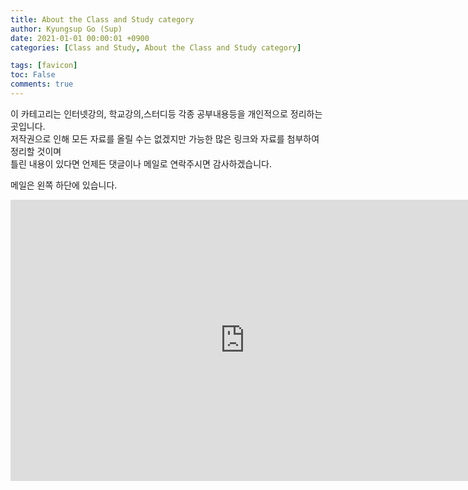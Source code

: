 ```yaml
---
title: About the Class and Study category
author: Kyungsup Go (Sup)
date: 2021-01-01 00:00:01 +0900
categories: [Class and Study, About the Class and Study category]

tags: [favicon]
toc: False
comments: true
---
```


이 카테고리는  인터넷강의, 학교강의,스터디등 각종 공부내용등을 개인적으로 정리하는 곳입니다.  
저작권으로 인해 모든 자료를 올릴 수는 없겠지만 가능한 많은 링크와 자료를 첨부하여 정리할 것이며  
틀린 내용이 있다면 언제든 댓글이나 메일로 연락주시면 감사하겠습니다.

메일은 왼쪽 하단에 있습니다.


<iframe width="750" height="450" src="https://www.youtube.com/embed/kUfNsdfcZWU" title="YouTube video player" frameborder="0" allow="accelerometer; autoplay; clipboard-write; encrypted-media; gyroscope; picture-in-picture" allowfullscreen></iframe>